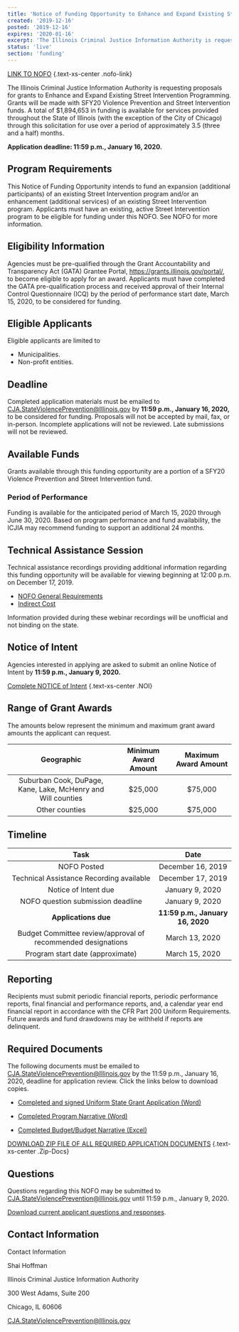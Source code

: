 ```yaml
---
title: 'Notice of Funding Opportunity to Enhance and Expand Existing Street Intervention Programming'
created: '2019-12-16'
posted: '2019-12-16'
expires: '2020-01-16'
excerpt: 'The Illinois Criminal Justice Information Authority is requesting proposals for grants to Enhance and Expand Existing Street Intervention Programming'
status: 'live'
section: 'funding'
---
```


[LINK TO NOFO](NOFO.pdf) {.text-xs-center .nofo-link}

The Illinois Criminal Justice Information Authority is requesting proposals for grants to Enhance and Expand Existing Street Intervention Programming. Grants will be made with SFY20 Violence Prevention and Street Intervention funds. A total of $1,894,653 in funding is available for services provided throughout the State of Illinois (with the exception of the City of Chicago) through this solicitation for use over a period of approximately 3.5 (three and a half) months.

**Application deadline: 11:59 p.m., January 16, 2020.**

## Program Requirements

This Notice of Funding Opportunity intends to fund an expansion (additional participants) of an existing Street Intervention program and/or an enhancement (additional services) of an existing Street Intervention program. Applicants must have an existing, active Street Intervention program to be eligible for funding under this NOFO. See NOFO for more information.

## Eligibility Information

Agencies must be pre-qualified through the Grant Accountability and Transparency Act (GATA) Grantee Portal, https://grants.illinois.gov/portal/, to become eligible to apply for an award. Applicants must have completed the GATA pre-qualification process and received approval of their Internal Control Questionnaire (ICQ) by the period of performance start date, March 15, 2020, to be considered for funding.

## Eligible Applicants

Eligible applicants are limited to

- Municipalities.
- Non-profit entities.

## Deadline

Completed application materials must be emailed to CJA.StateViolencePrevention@Illinois.gov by **11:59 p.m., January 16, 2020,** to be considered for funding. Proposals will not be accepted by mail, fax, or in-person. Incomplete applications will not be reviewed. Late submissions will not be reviewed.

## Available Funds

Grants available through this funding opportunity are a portion of a SFY20 Violence Prevention and Street Intervention fund.

### Period of Performance

Funding is available for the anticipated period of March 15, 2020 through June 30, 2020. Based on program performance and fund availability, the ICJIA may recommend funding to support an additional 24 months.

## Technical Assistance Session

Technical assistance recordings providing additional information regarding this funding opportunity will be available for viewing beginning at 12:00 p.m. on December 17, 2019.

- [NOFO General Requirements](https://www.youtube.com/watch?v=DRRSBXlZ4WY)
- [Indirect Cost](https://www.youtube.com/watch?v=4stkASoNY5w&t=3s)

Information provided during these webinar recordings will be unofficial and not binding on the state.

## Notice of Intent

Agencies interested in applying are asked to submit an online Notice of Intent by **11:59 p.m., January 9, 2020.**

[Complete NOTICE of Intent](https://icjia.az1.qualtrics.com/jfe/form/SV_1S7fGy9HWSkJ1E9) {.text-xs-center .NOI}

## Range of Grant Awards

The amounts below represent the minimum and maximum grant award amounts the applicant can request.

|                        **Geographic**                        | **Minimum Award Amount** | **Maximum Award Amount** |
| :----------------------------------------------------------: | :----------------------: | :----------------------: |
| Suburban Cook, DuPage, Kane, Lake, McHenry and Will counties |         $25,000          |         $75,000          |
|                        Other counties                        |         $25,000          |         $75,000          |

## Timeline

|                           **Task**                           |             **Date**             |
| :----------------------------------------------------------: | :------------------------------: |
|                         NOFO Posted                          |        December 16, 2019         |
|           Technical Assistance Recording available           |        December 17, 2019         |
|                     Notice of Intent due                     |         January 9, 2020          |
|              NOFO question submission deadline               |         January 9, 2020          |
|                     **Applications due**                     | **11:59 p.m., January 16, 2020** |
| Budget Committee review/approval of recommended designations |          March 13, 2020          |
|               Program start date (approximate)               |          March 15, 2020          |

## Reporting

Recipients must submit periodic financial reports, periodic performance reports, final financial and performance reports, and, a calendar year end financial report in accordance with the CFR Part 200 Uniform Requirements. Future awards and fund drawdowns may be withheld if reports are delinquent.

## Required Documents

The following documents must be emailed to CJA.StateViolencePrevention@Illinois.gov by the 11:59 p.m., January 16, 2020, deadline for application review. Click the links below to download copies.

- [Completed and signed Uniform State Grant Application (Word)](Application.docx)

- [Completed Program Narrative (Word)](ProgramNarrative.docx)

- [Completed Budget/Budget Narrative (Excel)](Budget.xlsx)

[DOWNLOAD ZIP FILE OF ALL REQUIRED APPLICATION DOCUMENTS](VPSIExpansionZip.zip) {.text-xs-center .Zip-Docs}

## Questions

Questions regarding this NOFO may be submitted to CJA.StateViolencePrevention@Illinois.gov until 11:59 p.m., January 9, 2020.

[Download current applicant questions and responses](UpdatesandResponsetoApplicantQuestions.pdf).

## Contact Information

Contact Information

Shai Hoffman

Illinois Criminal Justice Information Authority

300 West Adams, Suite 200

Chicago, IL 60606

CJA.StateViolencePrevention@Illinois.gov
